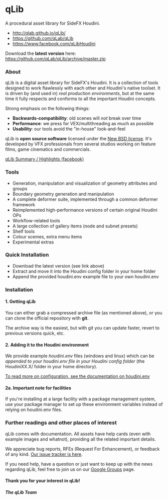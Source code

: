 qLib
====

A procedural asset library for SideFX Houdini.

- http://qlab.github.io/qLib/
- https://github.com/qLab/qLib
- https://www.facebook.com/qLibHoudini

Download the **latest version** here:
https://github.com/qLab/qLib/archive/master.zip


### About

qLib is a digital asset library for SideFX's Houdini.
It is a collection of tools designed to work flawlessly with each other
and Houdini's native toolset.
It is driven by (and used in) *real production environments*,
but at the same time it fully respects and conforms to all the important
Houdini concepts.

Strong emphasis on the following things:
- **Backwards-compatibility**: old scenes will _not_ break over time
- **Performance**: we press for VEX/multithreading as much as possible
- **Usability**: our tools avoid the "in-house" look-and-feel

qLib is **open source software** licensed under the [New BSD
license](https://github.com/qLab/qLib/blob/master/LICENCE). It's developed by
VFX professionals from several studios working on feature films, game
cinematics and commercials.

[qLib Summary / Highlights (facebook)](https://www.facebook.com/notes/qlib/qlib-summary-highlights/726676570699463)


### Tools

- Generation, manipulation and visualization of geometry attributes and groups
- Boundary geometry generation and manipulation
- A complete deformer suite, implemented through a common deformer framework
- Reimplemented high-performance versions of certain original Houdini OPs
- Workflow-related tools
- A large collection of gallery items (node and subnet presets)
- Shelf tools
- Colour scemes, extra menu items
- Experimental extras


### Quick Installation

- Download the latest version (see link above)
- Extract and move it into the Houdini config folder in your home folder
- Append the provided houdini.env example file to your own houdini.env


### Installation

#### 1. Getting qLib

You can either grab a compressed archive file (as mentioned above), or
you can clone the official repository with **git**.

The archive way is the easiest, but with git you can update faster,
revert to previous versions quick, etc.


#### 2. Adding it to the Houdini environment

We provide example *houdini.env* files (windows and linux) which can be
*appended to your houdini.env file in your Houdini config folder*
(the HoudiniXX.X/ folder in your home directory).

[To read more on configuration, see the documentation on houdini.env](http://www.sidefx.com/docs/houdini/basics/config_env)

#### 2a. Important note for facilities

If you're installing at a large facility with a package management system,
use your package manager to set up these environment variables instead of
relying on houdini.env files.


### Further readings and other places of interest

qLib comes with documentation. All assets have help cards (even with
example images and whatnot), providing all the related important details.

We appreciate bug reports, RFEs (Request For Enhancement), or feedback of
any kind.
[Our issue tracker is here](https://github.com/qLab/qLib/issues?state=open).

If you need help, have a question or just want to keep up with the news
regarding qLib, feel free to join us on our [Google
Groups](https://groups.google.com/forum/#!forum/qlib) page.

#### Thank you for your interest in qLib!
##### The qLib Team

